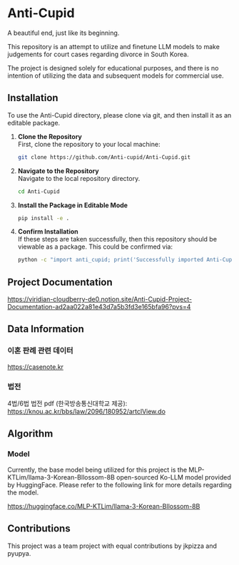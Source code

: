 # Anti-Cupid
A beautiful end, just like its beginning.

This repository is an attempt to utilize and finetune LLM models to make judgements for court cases regarding divorce in South Korea.

The project is designed solely for educational purposes, and there is no intention of utilizing the data and subsequent models for commercial use.

## Installation
To use the Anti-Cupid directory, please clone via git, and then install it as an editable package.

1. **Clone the Repository**  
   First, clone the repository to your local machine:

   ```bash
   git clone https://github.com/Anti-cupid/Anti-Cupid.git

2. **Navigate to the Repository**  
    Navigate to the local repository directory.

    ```bash
    cd Anti-Cupid

3. **Install the Package in Editable Mode**  
    
    ```bash
    pip install -e .

4. **Confirm Installation**  
    If these steps are taken successfully, then this repository should be viewable as a package. This could be confirmed via:  
    
    ```bash
    python -c "import anti_cupid; print('Successfully imported Anti-Cupid')"

## Project Documentation
https://viridian-cloudberry-de0.notion.site/Anti-Cupid-Project-Documentation-ad2aa022a81e43d7a5b3fd3e165bfa96?pvs=4

## Data Information
### 이혼 판례 관련 데이터
https://casenote.kr

### 법전
4법/6법 법전 pdf (한국방송통신대학교 제공):
https://knou.ac.kr/bbs/law/2096/180952/artclView.do

## Algorithm
### Model
Currently, the base model being utilized for this project is the MLP-KTLim/llama-3-Korean-Bllossom-8B open-sourced Ko-LLM model provided by HuggingFace. Please refer to the following link for more details regarding the model.

https://huggingface.co/MLP-KTLim/llama-3-Korean-Bllossom-8B

## Contributions
This project was a team project with equal contributions by jkpizza and pyupya.